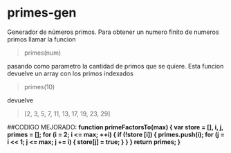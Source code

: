 # primes-gen
Generador de números primos. Para obtener un numero finito de numeros primos llamar la funcion

> primes(num)

pasando como parametro la cantidad de primos que se quiere. Esta funcion devuelve un array con los primos indexados

> primes(10)

devuelve

>[2, 3, 5, 7, 11, 13, 17, 19, 23, 29]


##CODIGO MEJORADO:
**function primeFactorsTo(max)
{
    var store  = [], i, j, primes = [];
    for (i = 2; i <= max; ++i) 
    {
        if (!store [i]) 
          {
            primes.push(i);
            for (j = i << 1; j <= max; j += i) 
            {
                store[j] = true;
            }
        }
    }
    return primes;
}**
